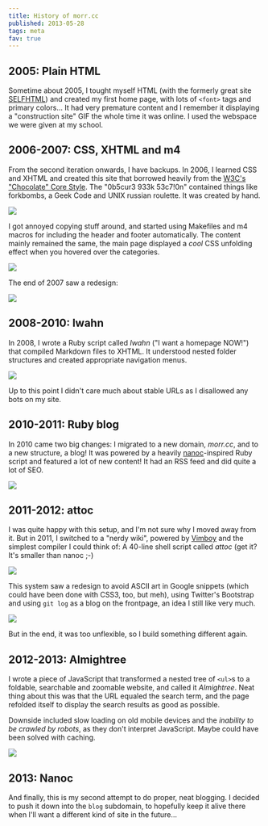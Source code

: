 ```yaml
---
title: History of morr.cc
published: 2013-05-28
tags: meta
fav: true
---
```


## 2005: Plain HTML

Sometime about 2005, I tought myself HTML (with the formerly great site [SELFHTML](http://wiki.selfhtml.org/wiki/Startseite)) and created my first home page, with lots of `<font>` tags and primary colors... It had very premature content and I remember it displaying a "construction site" GIF the whole time it was online. I used the webspace we were given at my school.

## 2006-2007: CSS, XHTML and m4

From the second iteration onwards, I have backups. In 2006, I learned CSS and XHTML and created this site that borrowed heavily from the [W3C's "Chocolate" Core Style](http://www.w3.org/StyleSheets/Core/stylebot.html?family=6&doc=XML). The "0b5cur3 933k 53c7!0n" contained things like forkbombs, a Geek Code and UNIX russian roulette. It was created by hand.

![](homepage-2007-05-07.png)

I got annoyed copying stuff around, and started using Makefiles and m4 macros for including the header and footer automatically. The content mainly remained the same, the main page displayed a *cool* CSS unfolding effect when you hovered over the categories.

![](homepage-2007-07-05.png)

The end of 2007 saw a redesign:

![](homepage-2008-04-02.png)

## 2008-2010: Iwahn

In 2008, I wrote a Ruby script called *Iwahn* ("I want a homepage NOW!") that compiled Markdown files to XHTML. It understood nested folder structures and created appropriate navigation menus.

![](homepage-2010-08-11.png)

Up to this point I didn't care much about stable URLs as I disallowed any bots on my site.

## 2010-2011: Ruby blog

In 2010 came two big changes: I migrated to a new domain, *morr.cc*, and to a new structure, a blog! It was powered by a heavily [nanoc](http://nanoc.ws)-inspired Ruby script and featured a lot of new content! It had an RSS feed and did quite a lot of SEO.

![](homepage-2011-02-25.png)

## 2011-2012: attoc

I was quite happy with this setup, and I'm not sure why I moved away from it. But in 2011, I switched to a "nerdy wiki", powered by [Vimboy](https://github.com/blinry/vimboy) and the simplest compiler I could think of: A 40-line shell script called *attoc* (get it? It's smaller than nanoc ;-)

![](homepage-2011-08-09.png)

This system saw a redesign to avoid ASCII art in Google snippets (which could have been done with CSS3, too, but meh), using Twitter's Bootstrap and using `git log` as a blog on the frontpage, an idea I still like very much.

![](homepage-2012-12-27.png)

But in the end, it was too unflexible, so I build something different again.

## 2012-2013: Almightree

I wrote a piece of JavaScript that transformed a nested tree of `<ul>`s to a foldable, searchable and zoomable website, and called it *Almightree*. Neat thing about this was that the URL equaled the search term, and the page refolded itself to display the search results as good as possible.

Downside included slow loading on old mobile devices and the *inability to be crawled by robots*, as they don't interpret JavaScript. Maybe could have been solved with caching.

![](homepage-2013-05-26.png)

## 2013: Nanoc

And finally, this is my second attempt to do proper, neat blogging. I decided to push it down into the `blog` subdomain, to hopefully keep it alive there when I'll want a different kind of site in the future...
